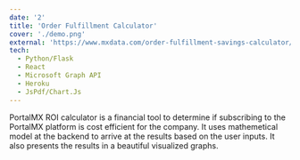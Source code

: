```yaml
---
date: '2'
title: 'Order Fulfillment Calculator'
cover: './demo.png'
external: 'https://www.mxdata.com/order-fulfillment-savings-calculator/'
tech:
  - Python/Flask
  - React
  - Microsoft Graph API
  - Heroku
  - JsPdf/Chart.Js
---
```


PortalMX ROI calculator is a financial tool to determine if subscribing to the PortalMX platform is cost efficient for the company. It uses mathemetical model at the backend to arrive at the results based on the user inputs. It also presents the results in a beautiful visualized graphs. 
